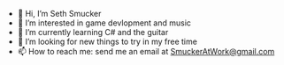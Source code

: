 - 👋 Hi, I’m Seth Smucker
- 👀 I’m interested in game devlopment and music
- 🌱 I’m currently learning C# and the guitar
- 💞️ I’m looking for new things to try in my free time
- 📫 How to reach me: send me an email at SmuckerAtWork@gmail.com

<!---
SethSmucker/SethSmucker is a ✨ special ✨ repository because its `README.md` (this file) appears on your GitHub profile.
You can click the Preview link to take a look at your changes.
--->
